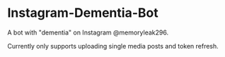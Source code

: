 # Instagram-Dementia-Bot
A bot with "dementia" on Instagram @memoryleak296. 

Currently only supports uploading single media posts and token refresh.
